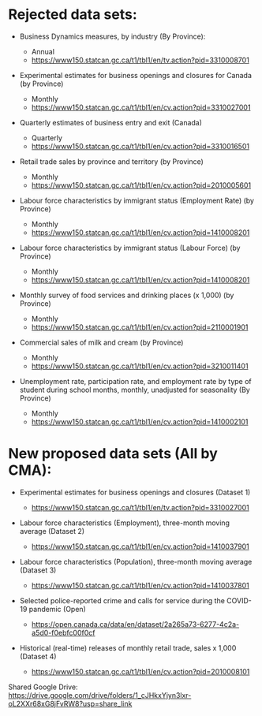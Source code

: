 # Rejected data sets:

- Business Dynamics measures, by industry (By Province): 
  - Annual
  - https://www150.statcan.gc.ca/t1/tbl1/en/tv.action?pid=3310008701

- Experimental estimates for business openings and closures for Canada (by Province)
  - Monthly
  - https://www150.statcan.gc.ca/t1/tbl1/en/cv.action?pid=3310027001

- Quarterly estimates of business entry and exit (Canada)
  - Quarterly
  - https://www150.statcan.gc.ca/t1/tbl1/en/cv.action?pid=3310016501

- Retail trade sales by province and territory (by Province)
  - Monthly
  - https://www150.statcan.gc.ca/t1/tbl1/en/cv.action?pid=2010005601

- Labour force characteristics by immigrant status (Employment Rate) (by Province)
  - Monthly
  - https://www150.statcan.gc.ca/t1/tbl1/en/cv.action?pid=1410008201

- Labour force characteristics by immigrant status (Labour Force) (by Province)
  - Monthly
  - https://www150.statcan.gc.ca/t1/tbl1/en/cv.action?pid=1410008201

- Monthly survey of food services and drinking places (x 1,000) (by Province)
  - Monthly
  - https://www150.statcan.gc.ca/t1/tbl1/en/cv.action?pid=2110001901

- Commercial sales of milk and cream (by Province) 
  - Monthly
  - https://www150.statcan.gc.ca/t1/tbl1/en/cv.action?pid=3210011401

- Unemployment rate, participation rate, and employment rate by type of student during school months, monthly, unadjusted for seasonality (By Province)
  - Monthly
  - https://www150.statcan.gc.ca/t1/tbl1/en/cv.action?pid=1410002101
  
 # New proposed data sets (All by CMA):
 
 - Experimental estimates for business openings and closures (Dataset 1)
   - https://www150.statcan.gc.ca/t1/tbl1/en/tv.action?pid=3310027001
   
- Labour force characteristics (Employment), three-month moving average (Dataset 2)
  - https://www150.statcan.gc.ca/t1/tbl1/en/cv.action?pid=1410037901
  
- Labour force characteristics (Population), three-month moving average (Dataset 3)
  - https://www150.statcan.gc.ca/t1/tbl1/en/cv.action?pid=1410037801
  
- Selected police-reported crime and calls for service during the COVID-19 pandemic (Open)
  - https://open.canada.ca/data/en/dataset/2a265a73-6277-4c2a-a5d0-f0ebfc00f0cf
  
- Historical (real-time) releases of monthly retail trade, sales x 1,000 (Dataset 4)
  - https://www150.statcan.gc.ca/t1/tbl1/en/cv.action?pid=2010008101

Shared Google Drive: https://drive.google.com/drive/folders/1_cJHkxYjyn3lxr-oL2XXr68xG8jFvRW8?usp=share_link

